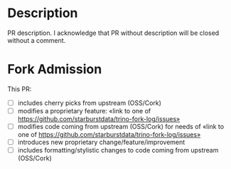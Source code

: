 # Description

PR description. I acknowledge that PR without description will be closed without a comment.

# Fork Admission

This PR:

- [ ] includes cherry picks from upstream (OSS/Cork)
- [ ] modifies a proprietary feature: «link to one of https://github.com/starburstdata/trino-fork-log/issues»
- [ ] modifies code coming from upstream (OSS/Cork) for needs of «link to one of https://github.com/starburstdata/trino-fork-log/issues»
- [ ] introduces new proprietary change/feature/improvement
- [ ] includes formatting/stylistic changes to code coming from upstream (OSS/Cork)
